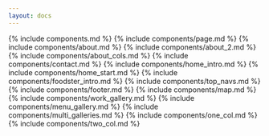 ```yaml
---
layout: docs
---
```


{% include components.md %}
{% include components/page.md %}
{% include components/about.md %}
{% include components/about_2.md %}
{% include components/about_cols.md %}
{% include components/contact.md %}
{% include components/home_intro.md %}
{% include components/home_start.md %}
{% include components/foodster_intro.md %}
{% include components/top_navs.md %}
{% include components/footer.md %}
{% include components/map.md %}
{% include components/work_gallery.md %}
{% include components/menu_gallery.md %}
{% include components/multi_galleries.md %}
{% include components/one_col.md %}
{% include components/two_col.md %}
